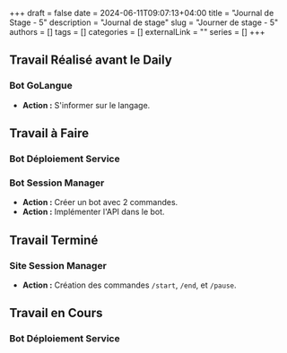 +++ 
draft = false
date = 2024-06-11T09:07:13+04:00
title = "Journal de Stage - 5"
description = "Journal de stage"
slug = "Journer de stage - 5"
authors = []
tags = []
categories = []
externalLink = ""
series = []
+++
## Travail Réalisé avant le Daily

### Bot GoLangue
- **Action :** S'informer sur le langage.

## Travail à Faire

### Bot Déploiement Service

### Bot Session Manager
- **Action :** Créer un bot avec 2 commandes.
- **Action :** Implémenter l'API dans le bot.

## Travail Terminé

### Site Session Manager
- **Action :** Création des commandes `/start`, `/end`, et `/pause`.

## Travail en Cours

### Bot Déploiement Service